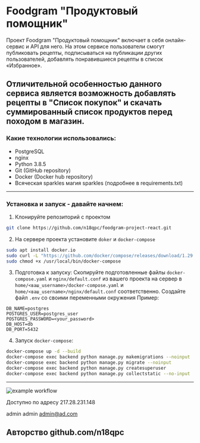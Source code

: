 # Foodgram "Продуктовый помощник"

Проект Foodgram "Продуктовый помощник" включает в себя онлайн-сервис и API для него. На этом сервисе пользователи смогут публиковать рецепты, подписываться на публикации других пользователей, добавлять понравившиеся рецепты в список «Избранное».

## Отличительной особенностью данного сервиса является возможность добавлять рецепты в "Список покупок" и скачать суммированный список продуктов перед походом в магазин.

### Какие технологии использовались:
- PostgreSQL
- nginx
- Python 3.8.5
- Git (GitHub repository)
- Docker (Docker hub repository)
- Всяческая sparkles магия sparkles (подробнее в requirements.txt)
--- 

### Установка и запуск - давайте начнем:
1. Клонируйте репозиторий с проектом 
```bash
git clone https://github.com/n18qpc/foodgram-project-react.git
```
2. На сервере проекта установите `doker` и `docker-compose`
```bash 
sudo apt install docker.io 
sudo curl -L "https://github.com/docker/compose/releases/download/1.29.2/docker-compose-$(uname -s)-$(uname -m)" -o /usr/local/bin/docker-compose
sudo chmod +x /usr/local/bin/docker-compose
```
3. Подготовка к запуску:
Скопируйте подготовленные файлы `docker-compose.yaml` и `nginx/default.conf` из вашего проекта на сервер в `home/<ваш_username>/docker-compose.yaml` и `home/<ваш_username>/nginx/default.conf` соответственно.
Создайте файл `.env` со своими переменными окружения
Пример:
```
DB_NAME=postgres
POSTGRES_USER=postgres_user
POSTGRES_PASSWORD=<your_password>
DB_HOST=db
DB_PORT=5432
```
4. Запуск `docker-compose`:
```bash
docker-compose up -d --build
docker-compose exec backend python manage.py makemigrations --noinput
docker-compose exec backend python manage.py migrate --noinput
docker-compose exec backend python manage.py createsuperuser
docker-compose exec backend python manage.py collectstatic --no-input 
```
---
![example workflow](https://github.com/n18qpc/foodgram-project-react/actions/workflows/Foodgram_workflow.yml/badge.svg)

Доступно по адресу  217.28.231.148

admin admin
admin@ad.com

Авторство github.com/n18qpc
---
